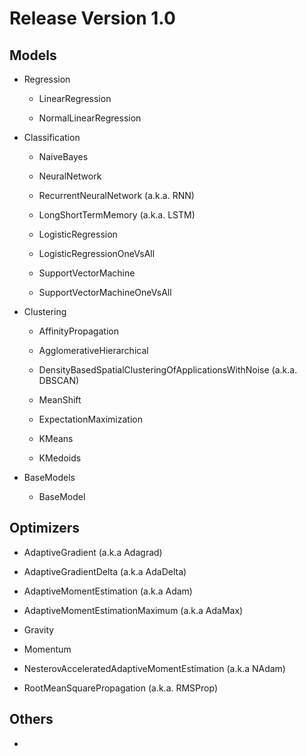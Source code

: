 # Release Version 1.0

## Models

* Regression
  
  * LinearRegression
    
  * NormalLinearRegression
    
* Classification
  
  * NaiveBayes
    
  * NeuralNetwork
    
  * RecurrentNeuralNetwork (a.k.a. RNN)
    
  * LongShortTermMemory (a.k.a. LSTM)
    
  * LogisticRegression
    
  * LogisticRegressionOneVsAll
    
  * SupportVectorMachine
    
  * SupportVectorMachineOneVsAll
    
* Clustering
  
  * AffinityPropagation
    
  * AgglomerativeHierarchical
    
  * DensityBasedSpatialClusteringOfApplicationsWithNoise (a.k.a. DBSCAN)
    
  * MeanShift
    
  * ExpectationMaximization
    
  * KMeans
    
  * KMedoids
    
* BaseModels
  
  * BaseModel

## Optimizers

* AdaptiveGradient (a.k.a Adagrad)

* AdaptiveGradientDelta (a.k.a AdaDelta)

* AdaptiveMomentEstimation (a.k.a Adam)

* AdaptiveMomentEstimationMaximum (a.k.a AdaMax)

* Gravity

* Momentum

* NesterovAcceleratedAdaptiveMomentEstimation (a.k.a NAdam)

* RootMeanSquarePropagation (a.k.a. RMSProp)

## Others

* 
